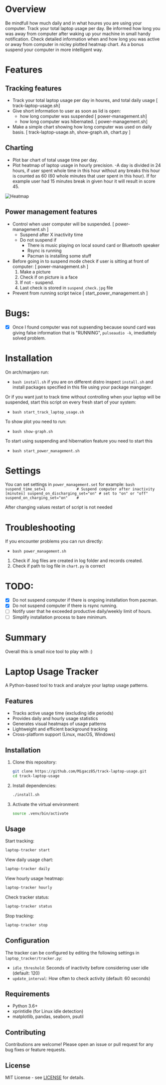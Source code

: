 # Overview 

Be mindfull how much daily and in what houres you are using your computer. 
Track your total laptop usage per day. Be informed how long you was away from
computer after waking up your machine in small handy notification. 
Check detailed information when and how long you was active or away from
computer in nicley plotted heatmap chart.
As a bonus suspend your computer in more intelligent way. 

# Features 

## Tracking features
- Track your total laptop usage per day in houres, and total daily usage [ track-laptop-usage.sh]
- Give short information to user as soon as lid is open: 
  - how long computer was suspended [ power-management.sh]
  - how long computer was hibernated. [ power-management.sh] 
- Make a simple chart showing how long computer was used on daily basis. [ track-laptop-usage.sh, show-graph.sh, chart.py ]

## Charting
- Plot bar chart of total usage time per day.
- Plot heatmap of laptop usage in hourly precision.
  -A day is divided in 24 hours, if user spent whole time in this hour without
  any breaks this hour is counted as 60 (60 whole minutes that user spent in
  this hour). If for example user had 15 minutes break in given hour it will
  result in score 45.

![Heatmap](https://i.imgur.com/FTpKIK1.png)

## Power management features
- Control when user computer will be suspended. [ power-management.sh ]
  - Suspend after X inactivity time
  - Do not suspend if 
    - There is music playing on local sound card or Bluetooth speaker
    - Rsync is running 
    - Pacman is installing some stuff
- Before going in to suspend mode check if user is sitting at front of computer: [ power-management.sh ]
  1. Make a picture
  2. Check if on picture is a face 
  3. If not - suspend. 
  4. Last check is stored in `suspend_check.jpg` file
- Prevent from running script twice [ start_power_management.sh ]


# Bugs:

- [x] Once I found computer was not supsending because sound card was giving
      false information that is "RUNNING", `pulseaudio -k`, imediattely solved problem.

# Installation

On arch/manjaro run:
- `bash install.sh`
if you are on different distro inspect `install.sh` and install packages
specified in this file using your package mangager.

Or if you want just to track time without controlling when your laptop will be
suspended, start this script on every fresh start of your system: 

- `bash start_track_laptop_usage.sh`

To show plot you need to run:
- `bash show-graph.sh` 

To start using suspending and hibernation feature you need to start this
- `bash start_power_management.sh`

# Settings 

You can set settings in `power_management.set` for example:
`bash
suspend_time_set=1              # Suspend computer after inactivity [minutes]
suspend_on_discharging_set="on" # set to "on" or "off"
suspend_on_charging_set="on"    #
`
  
After changing values restart of script is not needed

# Troubleshooting
    
If you encounter problems you can run directly: 

- `bash power_management.sh`

1. Check if .log files are created in log folder and records created.
2. Check if path to log file in `chart.py` is correct 

# TODO: 
- [x] Do not suspend computer if there is ongoing installation from pacman.
- [x] Do not suspend computer if there is rsync running.
- [ ] Notify user that he exceeded productive daily/weekly limit of hours.
- [ ] Simplify installation process to bare minimum.

# Summary 

Overall this is small nice tool to play with :) 
# Laptop Usage Tracker

A Python-based tool to track and analyze your laptop usage patterns.

## Features

- Tracks active usage time (excluding idle periods)
- Provides daily and hourly usage statistics
- Generates visual heatmaps of usage patterns
- Lightweight and efficient background tracking
- Cross-platform support (Linux, macOS, Windows)

## Installation

1. Clone this repository:
   ```bash
   git clone https://github.com/Migacz85/track-laptop-usage.git
   cd track-laptop-usage
   ```

2. Install dependencies:
   ```bash
   ./install.sh
   ```

3. Activate the virtual environment:
   ```bash
   source .venv/bin/activate
   ```

## Usage

Start tracking:
```bash
laptop-tracker start
```

View daily usage chart:
```bash
laptop-tracker daily
```

View hourly usage heatmap:
```bash
laptop-tracker hourly
```

Check tracker status:
```bash
laptop-tracker status
```

Stop tracking:
```bash
laptop-tracker stop
```

## Configuration

The tracker can be configured by editing the following settings in `laptop_tracker/tracker.py`:

- `idle_threshold`: Seconds of inactivity before considering user idle (default: 120)
- `update_interval`: How often to check activity (default: 60 seconds)

## Requirements

- Python 3.6+
- xprintidle (for Linux idle detection)
- matplotlib, pandas, seaborn, psutil

## Contributing

Contributions are welcome! Please open an issue or pull request for any bug fixes or feature requests.

## License

MIT License - see [LICENSE](LICENSE) for details.
